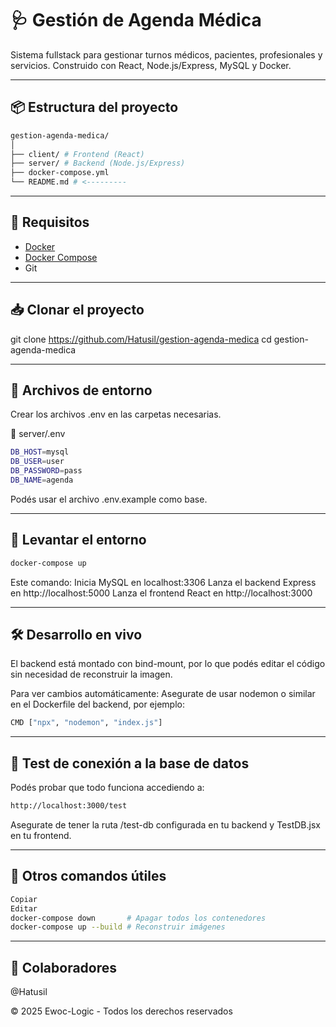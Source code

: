 # 🩺 Gestión de Agenda Médica

Sistema fullstack para gestionar turnos médicos, pacientes, profesionales y servicios. Construido con React, Node.js/Express, MySQL y Docker.

---

## 📦 Estructura del proyecto

```bash
gestion-agenda-medica/
│
├── client/ # Frontend (React)
├── server/ # Backend (Node.js/Express)
├── docker-compose.yml
└── README.md # <--------- 
```

---

## 🚀 Requisitos

- [Docker](https://www.docker.com/products/docker-desktop)
- [Docker Compose](https://docs.docker.com/compose/install/)
- Git

---

## 📥 Clonar el proyecto

git clone https://github.com/Hatusil/gestion-agenda-medica
cd gestion-agenda-medica

---

## 🔧 Archivos de entorno
Crear los archivos .env en las carpetas necesarias.

📁 server/.env
```bash
DB_HOST=mysql
DB_USER=user
DB_PASSWORD=pass
DB_NAME=agenda
```
Podés usar el archivo .env.example como base.

---

## 🐳 Levantar el entorno

```bash
docker-compose up
```
Este comando:
Inicia MySQL en localhost:3306
Lanza el backend Express en http://localhost:5000
Lanza el frontend React en http://localhost:3000

---

## 🛠️ Desarrollo en vivo

El backend está montado con bind-mount, por lo que podés editar el código sin necesidad de reconstruir la imagen.

Para ver cambios automáticamente:
Asegurate de usar nodemon o similar en el Dockerfile del backend, por ejemplo:

```bash
CMD ["npx", "nodemon", "index.js"]
```

---

## 🧪 Test de conexión a la base de datos
Podés probar que todo funciona accediendo a:

```bash
http://localhost:3000/test
```

Asegurate de tener la ruta /test-db configurada en tu backend y TestDB.jsx en tu frontend.

---

## 🧹 Otros comandos útiles

```bash
Copiar
Editar
docker-compose down       # Apagar todos los contenedores
docker-compose up --build # Reconstruir imágenes
```

---

## 👥 Colaboradores

@Hatusil

© 2025 Ewoc-Logic - Todos los derechos reservados

